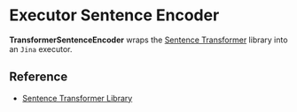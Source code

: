 # Executor Sentence Encoder 

**TransformerSentenceEncoder** wraps the [Sentence Transformer](https://www.sbert.net/docs) library into an `Jina` executor. 


## Reference
- [Sentence Transformer Library](https://www.sbert.net/docs)
